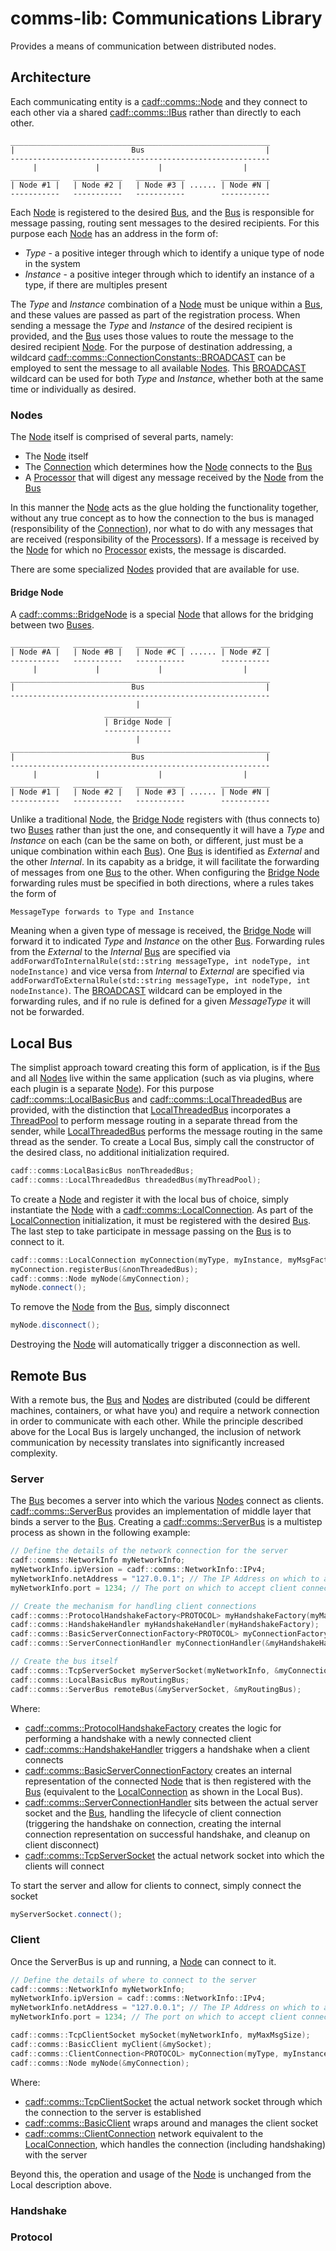 # comms-lib: Communications Library

Provides a means of communication between distributed nodes.

## Architecture

Each communicating entity is a [cadf::comms::Node](include/comms/node/Node.h) and they connect to each other via a shared [cadf::comms::IBus](include/comms/bus/Bus.h) rather than directly to each other.

```
__________________________________________________________
|                          Bus                           |
----------------------------------------------------------
     |             |             |                  |
___________   ___________   ___________        ___________
| Node #1 |   | Node #2 |   | Node #3 | ...... | Node #N |
-----------   -----------   -----------        -----------
```

Each [Node](include/comms/node/Node.h) is registered to the desired [Bus](include/comms/bus/Bus.h), and the [Bus](include/comms/bus/Bus.h) is responsible for message passing, routing sent messages to the desired recipients. For this purpose each [Node](include/comms/node/Node.h) has an address in the form of:

* _Type_ - a positive integer through which to identify a unique type of node in the system
* _Instance_ - a positive integer through which to identify an instance of a type, if there are multiples present

The _Type_ and _Instance_ combination of a [Node](include/comms/node/Node.h) must be unique within a [Bus](include/comms/bus/Bus.h), and these values are passed as part of the registration process. When sending a message the _Type_ and _Instance_ of the desired recipient is provided, and the [Bus](include/comms/bus/Bus.h) uses those values to route the message to the desired recipient [Node](include/comms/node/Node.h). For the purpose of destination addressing, a wildcard [cadf::comms::ConnectionConstants::BROADCAST](include/comms/Constants.h) can be employed to sent the message to all available [Nodes](include/comms/node/Node.h). This [BROADCAST](include/comms/Constants.h) wildcard can be used for both _Type_ and _Instance_, whether both at the same time or individually as desired.

### Nodes

The [Node](include/comms/node/Node.h) itself is comprised of several parts, namely:

* The [Node](include/comms/node/Node.h) itself
* The [Connection](include/comms/connection/Connection.h) which determines how the [Node](include/comms/node/Node.h) connects to the [Bus](include/comms/bus/Bus.h)
* A [Processor](include/comms/node/Processor.h) that will digest any message received by the [Node](include/comms/node/Node.h) from the [Bus](include/comms/bus/Bus.h)

In this manner the [Node](include/comms/node/Node.h) acts as the glue holding the functionality together, without any true concept as to how the connection to the bus is managed (responsibility of the [Connection](include/comms/connection/Connection.h)), nor what to do with any messages that are received (responsibility of the [Processors](include/comms/node/Processor.h)). If a message is received by the [Node](include/comms/node/Node.h) for which no [Processor](include/comms/node/Processor.h) exists, the message is discarded.

There are some specialized [Nodes](include/comms/node/Node.h) provided that are available for use.

#### Bridge Node

A [cadf::comms::BridgeNode](include/comms/node/BridgeNode.h) is a special [Node](include/comms/node/Node.h) that allows for the bridging between two [Buses](include/comms/bus/Bus.h).

```
___________   ___________   ___________        ___________
| Node #A |   | Node #B |   | Node #C | ...... | Node #Z |
-----------   -----------   -----------        -----------
     |             |             |                  |
__________________________________________________________
|                          Bus                           |
----------------------------------------------------------
                            |
                     _______________
                     | Bridge Node |
                     ---------------
                            |
__________________________________________________________
|                          Bus                           |
----------------------------------------------------------
     |             |             |                  |
___________   ___________   ___________        ___________
| Node #1 |   | Node #2 |   | Node #3 | ...... | Node #N |
-----------   -----------   -----------        -----------
```

Unlike a traditional [Node](include/comms/node/Node.h), the [Bridge Node](include/comms/node/BridgeNode.h) registers with (thus connects to) two [Buses](include/comms/bus/Bus.h) rather than just the one, and consequently it will have a _Type_ and _Instance_ on each (can be the same on both, or different, just must be a unique combination within each [Bus](include/comms/bus/Bus.h)). One [Bus](include/comms/bus/Bus.h) is identified as _External_ and the other _Internal_. In its capabity as a bridge, it will facilitate the forwarding of messages from one [Bus](include/comms/bus/Bus.h) to the other. When configuring the [Bridge Node](include/comms/node/BridgeNode.h) forwarding rules must be specified in both directions, where a rules takes the form of 

```
MessageType forwards to Type and Instance
```

Meaning when a given type of message is received, the [Bridge Node](include/comms/node/BridgeNode.h) will forward it to indicated _Type_ and _Instance_ on the other [Bus](include/comms/bus/Bus.h). Forwarding rules from the _External_ to the _Internal_ [Bus](include/comms/bus/Bus.h) are specified via `addForwardToInternalRule(std::string messageType, int nodeType, int nodeInstance)` and vice versa from _Internal_ to _External_ are specified via `addForwardToExternalRule(std::string messageType, int nodeType, int nodeInstance)`. The [BROADCAST](include/comms/Constants.h) wildcard can be employed in the forwarding rules, and if no rule is defined for a given _MessageType_ it will not be forwarded.

## Local Bus

The simplist approach toward creating this form of application, is if the [Bus](include/comms/bus/Bus.h) and all [Nodes](include/comms/node/Node.h) live within the same application (such as via plugins, where each plugin is a separate [Node](include/comms/node/Node.h)). For this purpose [cadf::comms::LocalBasicBus](include/comms/bus/LocalBasicBus.h) and [cadf::comms::LocalThreadedBus](include/comms/bus/LocalThreadedBus.h) are provided, with the distinction that [LocalThreadedBus](include/comms/bus/LocalThreadedBus.h) incorporates a [ThreadPool](../thread-lib) to perform message routing in a separate thread from the sender, while [LocalThreadedBus](include/comms/bus/LocalThreadedBus.h) performs the message routing in the same thread as the sender. To create a Local Bus, simply call the constructor of the desired class, no additional initialization required.

```C++
cadf::comms:LocalBasicBus nonThreadedBus;
cadf::comms::LocalThreadedBus threadedBus(myThreadPool);
```

To create a [Node](include/comms/node/Node.h) and register it with the local bus of choice, simply instantiate the [Node](include/comms/node/Node.h) with a [cadf::comms::LocalConnection](include/comms/connection/LocalConnection.h). As part of the [LocalConnection](include/comms/connection/LocalConnection.h) initialization, it must be registered with the desired [Bus](include/comms/bus/Bus.h). The last step to take participate in message passing on the [Bus](include/comms/bus/Bus.h) is to connect to it.

```C++
cadf::comms::LocalConnection myConnection(myType, myInstance, myMsgFactory);
myConnection.registerBus(&nonThreadedBus);
cadf::comms::Node myNode(&myConnection);
myNode.connect();
```

To remove the [Node](include/comms/node/Node.h) from the [Bus](include/comms/bus/Bus.h), simply disconnect

```C++
myNode.disconnect();
```

Destroying the [Node](include/comms/node/Node.h) will automatically trigger a disconnection as well.

## Remote Bus

With a remote bus, the [Bus](include/comms/bus/Bus.h) and [Nodes](include/comms/node/Node.h) are distributed (could be different machines, containers, or what have you) and require a network connection in order to communicate with each other. While the principle described above for the Local Bus is largely unchanged, the inclusion of network communication by necessity translates into significantly increased complexity. 

### Server

The [Bus](include/comms/bus/Bus.h) becomes a server into which the various [Nodes](include/comms/node/Node.h) connect as clients. [cadf::comms::ServerBus](include/comms/network/server/ServerBus.h) provides an implementation of middle layer that binds a server to the [Bus](include/comms/bus/Bus.h). Creating a [cadf::comms::ServerBus](include/comms/network/server/ServerBus.h) is a multistep process as shown in the following example:

```C++
// Define the details of the network connection for the server
cadf::comms::NetworkInfo myNetworkInfo;
myNetworkInfo.ipVersion = cadf::comms::NetworkInfo::IPv4;
myNetworkInfo.netAddress = "127.0.0.1"; // The IP Address on which to accept client connections
myNetworkInfo.port = 1234; // The port on which to accept client connections

// Create the mechanism for handling client connections
cadf::comms::ProtocolHandshakeFactory<PROTOCOL> myHandshakeFactory(myMaxMsgSize, myMsgFactory);
cadf::comms::HandshakeHandler myHandshakeHandler(myHandshakeFactory);
cadf::comms::BasicServerConnectionFactory<PROTOCOL> myConnectionFactory(myMsgFactory);
cadf::comms::ServerConnectionHandler myConnectionHandler(&myHandshakeHandler, &myConnectionFactory);

// Create the bus itself
cadf::comms::TcpServerSocket myServerSocket(myNetworkInfo, &myConnectionHandler, myQueueSize);
cadf::comms::LocalBasicBus myRoutingBus;
cadf::comms::ServerBus remoteBus(&myServerSocket, &myRoutingBus);
```

Where:

* [cadf::comms::ProtocolHandshakeFactory](include/comms/network/handshake/ProtocolHandshake.h) creates the logic for performing a handshake with a newly connected client
* [cadf::comms::HandshakeHandler](include/comms/network/handshake/HandshakeHandler.h) triggers a handshake when a client connects
* [cadf::comms::BasicServerConnectionFactory](include/comms/network/server/BasicServerConnectionFactory.h) creates an internal representation of the connected [Node](include/comms/node/Node.h) that is then registered with the [Bus](include/comms/bus/Bus.h) (equivalent to the [LocalConnection](include/comms/connection/LocalConnection.h) as shown in the Local Bus).
* [cadf::comms::ServerConnectionHandler](include/comms/network/socket/ServerConnectionHandler.h) sits between the actual server socket and the [Bus](include/comms/bus/Bus.h), handling the lifecycle of client connection (triggering the handshake on connection, creating the internal connection representation on successful handshake, and cleanup on client disconnect)
* [cadf::comms::TcpServerSocket](include/comms/network/socket/TcpServerSocket.h) the actual network socket into which the clients will connect

To start the server and allow for clients to connect, simply connect the socket

```C++
myServerSocket.connect();
```

### Client

Once the ServerBus is up and running, a [Node](include/comms/node/Node.h) can connect to it.

```C++
// Define the details of where to connect to the server
cadf::comms::NetworkInfo myNetworkInfo;
myNetworkInfo.ipVersion = cadf::comms::NetworkInfo::IPv4;
myNetworkInfo.netAddress = "127.0.0.1"; // The IP Address on which to accept client connections
myNetworkInfo.port = 1234; // The port on which to accept client connections

cadf::comms::TcpClientSocket mySocket(myNetworkInfo, myMaxMsgSize);
cadf::comms::BasicClient myClient(&mySocket);
cadf::comms::ClientConnection<PROTOCOL> myConnection(myType, myInstance, myMsgFactory, &myClient);
cadf::comms::Node myNode(&myConnection);
```

Where:

* [cadf::comms::TcpClientSocket](include/comms/network/socket/TcpClientSocket.h) the actual network socket through which the connection to the server is established
* [cadf::comms::BasicClient](include/comms/network/client/BasicClient.h) wraps around and manages the client socket
* [cadf::comms::ClientConnection](include/comms/connection/ClientConnection.h) network equivalent to the [LocalConnection](include/comms/connection/LocalConnection.h), which handles the connection (including handshaking) with the server

Beyond this, the operation and usage of the [Node](include/comms/node/Node.h) is unchanged from the Local description above.

### Handshake

### Protocol
